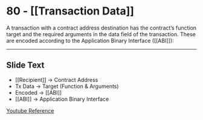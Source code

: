 # 80 - [[Transaction Data]]

A  transaction with a contract address destination has the contract’s function target and the required arguments in the data field of the transaction. These are encoded according to the Application Binary Interface ([[ABI]]):

---
## Slide Text
- [[Recipient]] -> Contract Address
- Tx Data -> Target (Function & Arguments)
- Encoded -> [[ABI]]
- [[ABI]] -> Application Binary Interface

[Youtube Reference](https://youtu.be/MFoxW07ICKs?t=1838) 

